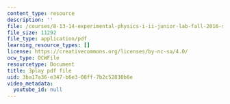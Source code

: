 ```yaml
---
content_type: resource
description: ''
file: /courses/8-13-14-experimental-physics-i-ii-junior-lab-fall-2016-spring-2017/3ba17a36e347b6e308ff7b2c52830b6e_7AEqqdUtopA.pdf
file_size: 11292
file_type: application/pdf
learning_resource_types: []
license: https://creativecommons.org/licenses/by-nc-sa/4.0/
ocw_type: OCWFile
resourcetype: Document
title: 3play pdf file
uid: 3ba17a36-e347-b6e3-08ff-7b2c52830b6e
video_metadata:
  youtube_id: null
---
```

